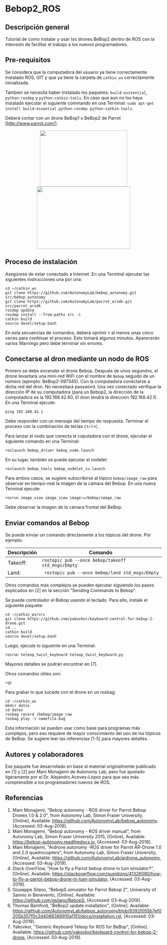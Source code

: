# Bebop2_ROS

## Descripción general
Tutorial de como instalar y usar los drones BeBop2 dentro de ROS con la intensión de facilitar el trabajo a los nuevos programadores.

## Pre-requisitos
Se considera que la computadora del usuario ya tiene correctamente instalado ROS, GIT y que ya tiene la carpeta de `catkin_ws` correctamente inicializada.

También se necesita haber instalado los paquetes: ```build-esstential```, ```python-rosdep``` y  ```python-catkin-tools```. En caso que aun no los haya instalado ejecutar el siguiente commando en una Terminal: ```sudo apt-get install build-essential python-rosdep python-catkin-tools```.

Deberá contar con un drone BeBop1 o BeBop2 de Parrot [http://www.parrot.com/].
<p align="center">
  <img width="280" height="180" src="http://wiki.ros.org/bebop_autonomy?action=AttachFile&do=get&target=bebop_1.jpg">
  <img width="300" height="200" src="https://www.parrot.com/files/s3fs-public/styles/product_teaser_display/public/ps/3495-large-parrot-3495jpg.jpg?itok=TGE8SI4T">
</p>

## Proceso de instalación
Asegúrese de estar conectado a Internet. En una Terminal ejecutar las siguientes instrucciones una por una:
```
cd ~/catkin_ws
git clone https://github.com/AutonomyLab/bebop_autonomy.git src/bebop_autonomy
git clone https://github.com/AutonomyLab/parrot_arsdk.git src/parrot_arsdk
rosdep update
rosdep install --from-paths src -i
catkin build
source devel/setup.bash
```
En esta secuencias de comandos, deberá oprimir ```Y``` al menos unas cinco veces para continuar el proceso. Esto tomará algunos minutos. Aparecerán varios Warnings pero debe terminar sin errores.

## Conectarse al dron mediante un nodo de ROS
Primero se debe encender el drone Bebop. Después de unos segundos, el drone levantará una mini-red WiFi con el nombre de ```Bebop``` seguido de un número (ejemplo: BeBop2-097345). Con la computadora conéctarse a dicha red del dron. No necesitará password. Una vez conectado verifique la dirección IP de su computadora (para un Bebop2, la dirección de la computadora es la 192.168.42.60. El dron tendrá la dirección 192.168.42.1). En una Terminal ejecute:
```
ping 192.168.42.1
```
Debe responder con un mensaje del tiempo de respuesta. Terminar el proceso con la combinación de teclas ```Ctrl+C```.

Para lanzar el nodo que conecta la coputadora con el drone, ejecutar el siguiente comando en una Terminal:
```
roslaunch bebop_driver bebop_node.launch
```
En su lugar, también se puede ejecutar el nodelet:
```
roslaunch bebop_tools bebop_nodelet_iv.launch
```
Para ambos casos, se sugiere subscribirse al tópico ```bebop/image_raw``` para observar en tiempo-real la imágen de la cámara del Bebop. En una nueva Terminal ejecute:
```
rosrun image_view image_view image:=/bebop/image_raw
``` 
Debe observar la imagen de la cámara frontal del BeBop.

## Enviar comandos al Bebop
Se puede enviar un comando directamente a los tópicos del drone. Por ejemplo:

| Descripción | Comando |
| --- | --- |
| Takeoff: | ``` rostopic pub --once bebop/takeoff std_msgs/Empty ```|
| Land: | ``` rostopic pub --once bebop/land std_msgs/Empty```|

Otros comandos más complejos se pueden ejecutar siguiendo los pasos explicados en [2] en la sección "Sending Commands to Bebop".

Se puede controlador el Bebop usando el teclado. Para ello, instale el siguiente paquete:
```
cd ~/catkin_ws/src
git clone https://github.com/yakovkor/keyboard-control-for-bebop-2-drone.git
cd ..
catkin build
source devel/setup.bash
```
Luego, ejecute lo sigueinte en una Terminal:
```
rosrun teleop_twist_keyboard teleop_twist_keyboard.py
```
Mayores detalles se podrán encontrar en [7].
    
Otros comandos útiles son:
```
rqt
```
    
Para grabar lo que sucede con el drone en un rosbag:
```
cd ~/catkin_ws
mkdir datos
cd datos
rosbag record /bebop/image_raw
rosbag play -l namefile.bag
```


Esta información se pueden usar como base para programas más complejos, pero eso requiere de mayor conocimiento del uso de los tópicos de BeBop. Se sugiere leer las referencias [1-5] para mayores detalles.

## Autores y colaboradores
Ese paquete fue desarrollado en base al material originalmente publicado en [1] y [2] por Mani Monajjemi de Autonomy Lab, pero fue ajustado ligeramente por el Dr. Alejandro Aceves-López para que sea más comprensible a los programadores nuevos de ROS.

## Referencias
1.  Mani Monajjemi, "Bebop autonomy - ROS driver for Parrot Bebop Drones 1.0 & 2.0", from Autonomy Lab, Simon Fraser University, [Online], Available: https://github.com/AutonomyLab/bebop_autonomy, [Accessed: 03-Aug-2019].
2. Mani Monajjemi, "Bebop autonomy - ROS driver manual", from Autonomy Lab, Simon Fraser University 2015, [Online], Available: https://bebop-autonomy.readthedocs.io, [Accessed: 03-Aug-2019].
3. Mani Monajjemi, "Ardrone autonomy -ROS driver for Parrot AR-Drone 1.0 and 2.0 quadrocopters", from Autonomy Lab, Simon Fraser University, [Online], Available: https://github.com/AutonomyLab/ardrone_autonomy, [Accessed: 03-Aug-2019].
4. Stack OverFlow, "How to fly a Parrot bebop drone in tum simulator?", [Online]. Available: https://stackoverflow.com/questions/41326090/how-to-fly-a-parrot-bebop-drone-in-tum-simulator, [Accessed: 03-Aug-2019].
5. Giuseppe Silano, "BebopS simulator for Parrot Bebop 2", University of Sannio in Benevento, [Online]. Available: https://github.com/gsilano/BebopS, [Accessed: 03-Aug-2019].
6. Thomas Bamford, "BeBop2 update installation", [Online]. Available: https://github.com/AutonomyLab/bebop_autonomy/blob/8392f055b7ef0205b357f0c2d4088389910a1151/docs/installation.rst, [Accessed: 03-Aug-2019].
7. Yakovkor, "Generic Keyboard Teleop for ROS for BeBop", [Online]. Available: https://github.com/yakovkor/keyboard-control-for-bebop-2-drone, [Accessed: 03-Aug-2019].
